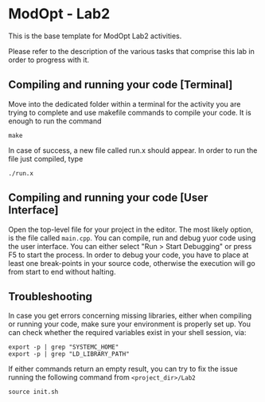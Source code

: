 # ModOpt - Lab2

This is the base template for ModOpt Lab2 activities.

Please refer to the description of the various tasks that comprise this lab in order to progress with it.

## Compiling and running your code [Terminal]
Move into the dedicated folder within a terminal for the activity you are trying to complete and use makefile commands to compile your code. It is enough to run the command
```
make
```
In case of success, a new file called run.x should appear.
In order to run the file just compiled, type
```
./run.x
```

## Compiling and running your code [User Interface]
Open the top-level file for your project in the editor. The most likely option, is the file called `main.cpp`.
You can compile, run and debug yuor code using the user interface. You can either select "Run > Start Debugging" or press F5 to start the process. In order to debug your code, you have to place at least one break-points in your source code, otherwise the execution will go from start to end without halting.

## Troubleshooting
In case you get errors concerning missing libraries, either when compiling or running your code, make sure your environment is properly set up.
You can check whether the required variables exist in your shell session, via:
```
export -p | grep "SYSTEMC_HOME"
export -p | grep "LD_LIBRARY_PATH"
```
If either commands return an empty result, you can try to fix the issue running the following command from `<project_dir>/Lab2`

```
source init.sh
```
